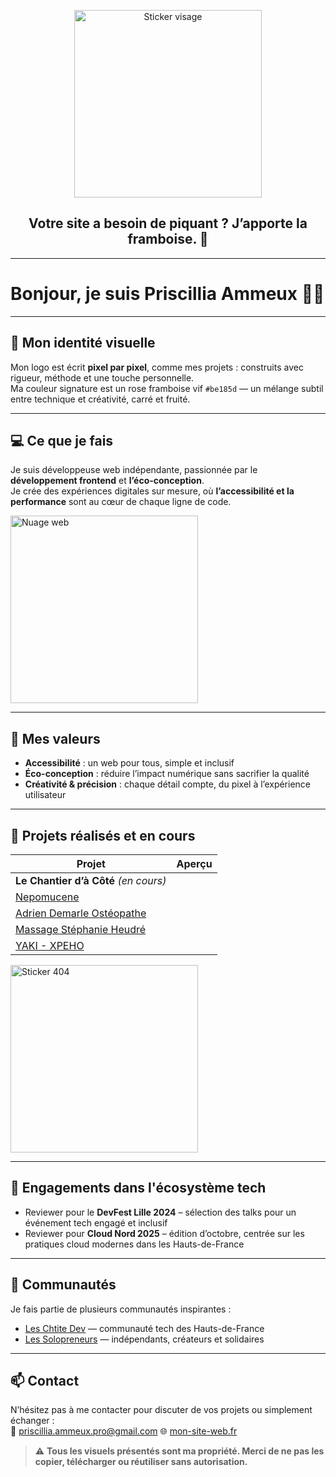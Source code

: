 <p align="center">
  <img src="https://github.com/user-attachments/assets/dd1a347d-50c9-420f-a0f0-2f6fe670a047" alt="Sticker visage" width="300"/>
</p>


<h2 align="center">Votre site a besoin de piquant ? J’apporte la framboise. 🍓</h2>

---

# Bonjour, je suis Priscillia Ammeux 👩‍💻

---

## 🎨 Mon identité visuelle

Mon logo est écrit **pixel par pixel**, comme mes projets : construits avec rigueur, méthode et une touche personnelle.  
Ma couleur signature est un rose framboise vif `#be185d` — un mélange subtil entre technique et créativité, carré et fruité.

---

## 💻 Ce que je fais

Je suis développeuse web indépendante, passionnée par le **développement frontend** et **l’éco-conception**.  
Je crée des expériences digitales sur mesure, où **l’accessibilité et la performance** sont au cœur de chaque ligne de code.  

<img width="300" height="300" alt="Nuage web" src="https://github.com/user-attachments/assets/948206e3-cf77-448d-82a4-69b47d4a2309" />


---

## 🌱 Mes valeurs

- **Accessibilité** : un web pour tous, simple et inclusif  
- **Éco-conception** : réduire l’impact numérique sans sacrifier la qualité  
- **Créativité & précision** : chaque détail compte, du pixel à l’expérience utilisateur  

---

## 🚀 Projets réalisés et en cours

| Projet | Aperçu |
|--------|--------|
| **Le Chantier d’à Côté** *(en cours)* 
| [Nepomucene](https://www.nepomucene.fr/) | 
| [Adrien Demarle Ostéopathe](https://www.adrien-demarle-osteopathe.fr/) |
| [Massage Stéphanie Heudré](https://www.massage-stephanie-heudre.fr/) | 
| [YAKI - XPEHO](https://yaki.xpeho.fr/)

<img width="300" height="300" alt="Sticker 404" src="https://github.com/user-attachments/assets/3a16bff3-fae0-4152-afd6-62101e0d165b" />

---

## 🎤 Engagements dans l'écosystème tech

- Reviewer pour le **DevFest Lille 2024** – sélection des talks pour un événement tech engagé et inclusif  
- Reviewer pour **Cloud Nord 2025** – édition d’octobre, centrée sur les pratiques cloud modernes dans les Hauts-de-France  

---

## 🤝 Communautés

Je fais partie de plusieurs communautés inspirantes :

- [Les Chtite Dev](https://www.linkedin.com/company/chtitedev/posts/?feedView=all) — communauté tech des Hauts-de-France  
- [Les Solopreneurs](https://www.linkedin.com/groups/13284060/) — indépendants, créateurs et solidaires  

---

## 📫 Contact

N’hésitez pas à me contacter pour discuter de vos projets ou simplement échanger :  
📧 priscillia.ammeux.pro@gmail.com
🌐 [mon-site-web.fr](https://www.priscillia-ammeux-portfolio.fr/)


> ⚠️ **Tous les visuels présentés sont ma propriété. Merci de ne pas les copier, télécharger ou réutiliser sans autorisation.**
